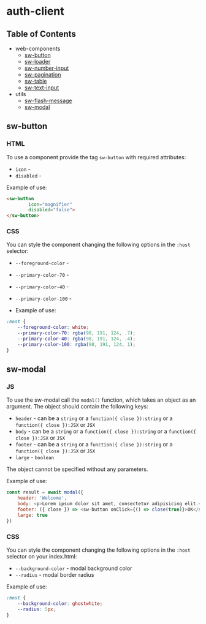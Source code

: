 # auth-client

## Table of Contents

- web-components
    - [sw-button](#sw-button)
    - [sw-loader](#sw-loader)
    - [sw-number-input](#sw-number-input)
    - [sw-pagination](#sw-pagination)
    - [sw-table](#sw-table)
    - [sw-text-input](#sw-text-input)
- utils
    - [sw-flash-message](#sw-flash-message)
    - [sw-modal](#sw-modal)

<a name="sw-button"></a>

## sw-button

### HTML

To use a component provide the tag `sw-button` with required attributes:

- `icon` -
- `disabled` -

Example of use:

```html
<sw-button
        icon="magnifier"
        disabled="false">
</sw-button>
```

### CSS

You can style the component changing the following options in the `:host` selector:

- `--foreground-color` -
- `--primary-color-70` -
- `--primary-color-40` -
- `--primary-color-100` -


- Example of use:

```css
:host {
    --foreground-color: white;
    --primary-color-70: rgba(98, 191, 124, .7);
    --primary-color-40: rgba(98, 191, 124, .4);
    --primary-color-100: rgba(98, 191, 124, 1);
}
```

<a name="sw-modal"></a>

## sw-modal

### JS

To use the sw-modal call the `modal()` function, which takes an object as an argument. The object should contain the
following keys:

- `header` - can be a `string` or a `function({ close }):string` or a `function({ close }):JSX` or `JSX`
- `body` - can be a `string` or a `function({ close }):string` or a `function({ close }):JSX` or `JSX`
- `footer` - can be a `string` or a `function({ close }):string` or a `function({ close }):JSX` or `JSX`
- `large` - `boolean`

The object cannot be specified without any parameters.

Example of use:

```js
const result = await modal({
    header: 'Welcome',
    body: <p>Lorem ipsum dolor sit amet, consectetur adipisicing elit.</p>,
    footer: ({ close }) => <sw-button onClick={() => close(true)}>OK</sw-button>,
    large: true
})
```

### CSS

You can style the component changing the following options in the `:host` selector on your index.html:

- `--background-color` - modal background color
- `--radius` - modal border radius

Example of use:

```css
:host {
    --background-color: ghostwhite;
    --radius: 5px;
}
```
